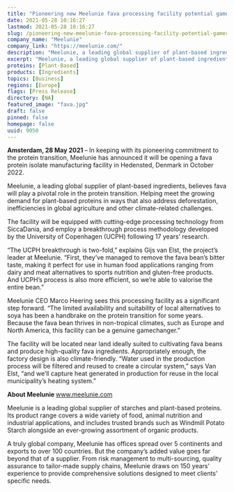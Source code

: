 ```yaml
---
title: "Pioneering new Meelunie fava processing facility potential gamechanger in the protein transition"
date: 2021-05-28 10:16:27
lastmod: 2021-05-28 10:16:27
slug: /pioneering-new-meelunie-fava-processing-facility-potential-gamechanger-protein-transition
company_name: "Meelunie"
company_link: "https://meelunie.com/"
description: "Meelunie, a leading global supplier of plant-based ingredients, has announced it will be opening a fava protein isolate manufacturing facility in Hedensted, Denmark in October 2022."
excerpt: "Meelunie, a leading global supplier of plant-based ingredients, has announced it will be opening a fava protein isolate manufacturing facility in Hedensted, Denmark in October 2022."
proteins: [Plant-Based]
products: [Ingredients]
topics: [Business]
regions: [Europe]
flags: [Press Release]
directory: [NA]
featured_image: "fava.jpg"
draft: false
pinned: false
homepage: false
uuid: 9050
---
```

<p><strong>Amsterdam, 28 May 2021 </strong>– In keeping with its pioneering commitment to the protein transition, Meelunie has announced it will be opening a fava protein isolate manufacturing facility in Hedensted, Denmark in October 2022.</p>
<p>Meelunie, a leading global supplier of plant-based ingredients, believes fava will play a pivotal role in the protein transition. Helping meet the growing demand for plant-based proteins in ways that also address deforestation, inefficiencies in global agriculture and other climate-related challenges.</p>
<p>The facility will be equipped with cutting-edge processing technology from SiccaDania, and employ a breakthrough process methodology developed by the University of Copenhagen (UCPH) following 17 years’ research.</p>
<p>“The UCPH breakthrough is two-fold,” explains Gijs van Elst, the project’s leader at Meelunie. “First, they’ve managed to remove the fava bean’s bitter taste, making it perfect for use in human food applications ranging from dairy and meat alternatives to sports nutrition and gluten-free products. And UCPH’s process is also more efficient, so we’re able to valorise the entire bean.”</p>
<p>Meelunie CEO Marco Heering sees this processing facility as a significant step forward. “The limited availability and suitability of local alternatives to soya has been a handbrake on the protein transition for some years. Because the fava bean thrives in non-tropical climates, such as Europe and North America, this facility can be a genuine gamechanger.”</p>
<p><a>The facility will be located near land ideally suited to cultivating fava beans and</a> produce high-quality fava ingredients. Appropriately enough, the factory design is also climate-friendly. “Water used in the production process will be filtered and reused to create a circular system,” says Van Elst, “and we’ll capture heat generated in production for reuse in the local municipality’s heating system.”</p>
<p><strong>About Meelunie </strong><a href="http://www.meelunie.com">www.meelunie.com</a></p>
<p>Meelunie is a leading global supplier of starches and plant-based proteins. Its product range covers a wide variety of food, animal nutrition and industrial applications, and includes trusted brands such as Windmill Potato Starch alongside an ever-growing assortment of organic products.</p>
<p>A truly global company, Meelunie has offices spread over 5 continents and exports to over 100 countries. But the company’s added value goes far beyond that of a supplier. From risk management to multi-sourcing, quality assurance to tailor-made supply chains, Meelunie draws on 150 years’ experience to provide comprehensive solutions designed to meet clients’ specific needs.</p>
